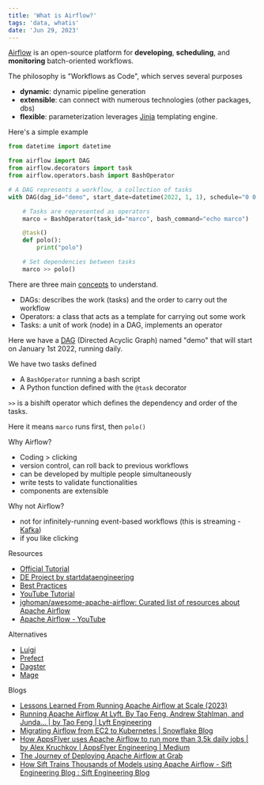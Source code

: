 ```yaml
---
title: 'What is Airflow?'
tags: 'data, whatis'
date: 'Jun 29, 2023'
---
```


[Airflow](https://github.com/apache/airflow) is an open-source platform for **developing**, **scheduling**, and **monitoring** batch-oriented workflows.

The philosophy is "Workflows as Code", which serves several purposes

- **dynamic**: dynamic pipeline generation
- **extensible**: can connect with numerous technologies (other packages, dbs)
- **flexible**: parameterization leverages [Jinja](https://jinja.palletsprojects.com/en/3.1.x/) templating engine.

Here's a simple example

```py
from datetime import datetime

from airflow import DAG
from airflow.decorators import task
from airflow.operators.bash import BashOperator

# A DAG represents a workflow, a collection of tasks
with DAG(dag_id="demo", start_date=datetime(2022, 1, 1), schedule="0 0 * * *") as dag:

    # Tasks are represented as operators
    marco = BashOperator(task_id="marco", bash_command="echo marco")

    @task()
    def polo():
        print("polo")

    # Set dependencies between tasks
    marco >> polo()

```

There are three main [concepts](https://airflow.apache.org/docs/apache-airflow/1.10.12/concepts.html#dags) to understand.

- DAGs: describes the work (tasks) and the order to carry out the workflow
- Operators: a class that acts as a template for carrying out some work
- Tasks: a unit of work (node) in a DAG, implements an operator

Here we have a [DAG](https://airflow.apache.org/docs/apache-airflow/1.10.12/concepts.html#dags) (Directed Acyclic Graph) named "demo" that will start on January 1st 2022, running daily.

We have two tasks defined

- A `BashOperator` running a bash script
- A Python function defined with the `@task` decorator

`>>` is a bishift operator which defines the dependency and order of the tasks.

Here it means `marco` runs first, then `polo()`

Why Airflow?

- Coding > clicking
- version control, can roll back to previous workflows
- can be developed by multiple people simultaneously
- write tests to validate functionalities
- components are extensible

Why not Airflow?

- not for infinitely-running event-based workflows (this is streaming - [Kafka](https://kafka.apache.org/))
- if you like clicking

Resources

- [Official Tutorial](https://airflow.apache.org/docs/apache-airflow/stable/tutorial/index.html)
- [DE Project by startdataengineering](https://www.startdataengineering.com/post/data-engineering-project-for-beginners-batch-edition/)
- [Best Practices](https://airflow.apache.org/docs/apache-airflow/stable/best-practices.html)
- [YouTube Tutorial](https://youtu.be/2v9AKewyUEo)
- [jghoman/awesome-apache-airflow: Curated list of resources about Apache Airflow](https://github.com/jghoman/awesome-apache-airflow)
- [Apache Airflow - YouTube](https://www.youtube.com/@ApacheAirflow/videos)

Alternatives

- [Luigi](https://github.com/spotify/luigi)
- [Prefect](https://www.prefect.io/)
- [Dagster](https://dagster.io/)
- [Mage](https://www.mage.ai/)

Blogs

- [Lessons Learned From Running Apache Airflow at Scale (2023)](https://shopify.engineering/lessons-learned-apache-airflow-scale)
- [Running Apache Airflow At Lyft. By Tao Feng, Andrew Stahlman, and Junda… | by Tao Feng | Lyft Engineering](https://eng.lyft.com/running-apache-airflow-at-lyft-6e53bb8fccff)
- [Migrating Airflow from EC2 to Kubernetes | Snowflake Blog](https://www.snowflake.com/blog/migrating-airflow-from-amazon-ec2-to-kubernetes/)
- [How AppsFlyer uses Apache Airflow to run more than 3.5k daily jobs | by Alex Kruchkov | AppsFlyer Engineering | Medium](https://medium.com/appsflyerengineering/how-appsflyer-uses-apache-airflow-to-run-over-3-5k-daily-jobs-and-more-683106cb24fc)
- [The Journey of Deploying Apache Airflow at Grab](https://engineering.grab.com/the-journey-of-deploying-apache-airflow-at-Grab)
- [How Sift Trains Thousands of Models using Apache Airflow - Sift Engineering Blog : Sift Engineering Blog](https://engineering.sift.com/sift-trains-thousands-models-using-apache-airflow/)
